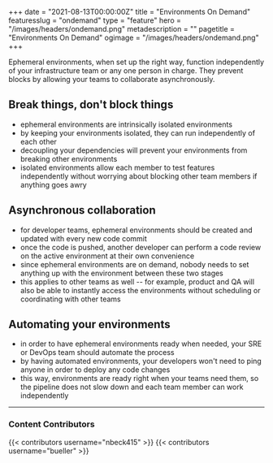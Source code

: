 +++
date = "2021-08-13T00:00:00Z"
title = "Environments On Demand"
featuresslug = "ondemand"
type = "feature"
hero = "/images/headers/ondemand.png"
metadescription = ""
pagetitle = "Environments On Demand"
ogimage = "/images/headers/ondemand.png"
+++

Ephemeral environments, when set up the right way, function independently of your infrastructure team or any one person in charge. They prevent blocks by allowing your teams to collaborate asynchronously.


## Break things, don't block things
- ephemeral environments are intrinsically isolated environments
- by keeping your environments isolated, they can run independently of each other
- decoupling your dependencies will prevent your environments from breaking other environments
- isolated environments allow each member to test features independently without worrying about blocking other team members if anything goes awry


## Asynchronous collaboration
- for developer teams, ephemeral environments should be created and updated with every new code commit
- once the code is pushed, another developer can perform a code review on the active environment at their own convenience
- since ephemeral environments are on demand, nobody needs to set anything up with the environment between these two stages
- this applies to other teams as well -- for example, product and QA will also be able to instantly access the environments without scheduling or coordinating with other teams



## Automating your environments
- in order to have ephemeral environments ready when needed, your SRE or DevOps team should automate the process
- by having automated environments, your developers won't need to ping anyone in order to deploy any code changes
- this way, environments are ready right when your teams need them, so the pipeline does not slow down and each team member can work independently





----
### Content Contributors

{{< contributors username="nbeck415" >}}
{{< contributors username="bueller" >}}
